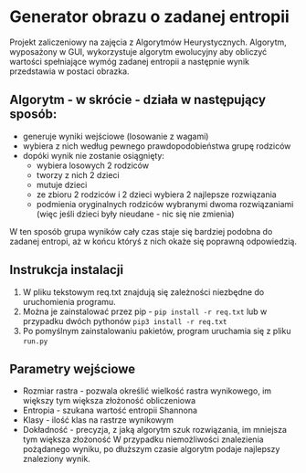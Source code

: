 # Generator obrazu o zadanej entropii

Projekt zaliczeniowy na zajęcia z Algorytmów Heurystycznych. 
Algorytm, wyposażony w GUI, wykorzystuje algorytm ewolucyjny aby obliczyć wartości spełniające wymóg zadanej entropii a następnie wynik przedstawia w postaci obrazka.

## Algorytm - w skrócie - działa w następujący sposób:
- generuje wyniki wejściowe (losowanie z wagami)
- wybiera z nich według pewnego prawdopodobieństwa grupę rodziców
- dopóki wynik nie zostanie osiągnięty:
  - wybiera losowych 2 rodziców
  - tworzy z nich 2 dzieci
  - mutuje dzieci
  - ze zbioru 2 rodziców i 2 dzieci wybiera 2 najlepsze rozwiązania
  - podmienia oryginalnych rodziców wybranymi dwoma rozwiązaniami (więc jeśli dzieci były nieudane - nic się nie zmienia)
 
 W ten sposób grupa wyników cały czas staje się bardziej podobna do zadanej entropi, aż w końcu któryś z nich okaże się poprawną odpowiedzią.
 
## Instrukcja instalacji
  1. W pliku tekstowym req.txt znajdują się zależności niezbędne do uruchomienia programu.
  2. Można je zainstalować przez pip - `pip install -r req.txt` lub w przypadku dwóch pythonów `pip3 install -r req.txt`
  3. Po pomyślnym zainstalowaniu pakietów, program uruchamia się z pliku `run.py`

## Parametry wejściowe
  - Rozmiar rastra - pozwala określić wielkość rastra wynikowego, im większy tym większa złożoność obliczeniowa
  - Entropia - szukana wartość entropii Shannona
  - Klasy - ilość klas na rastrze wynikowym
  - Dokładność - precyzja, z jaką algorytm szuk rozwiązania, im mniejsza tym większa złożoność
  W przypadku niemożliwości znalezienia pożądanego wyniku, po dłuższym czasie algorytm podaje najlepszy znaleziony wynik.